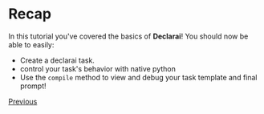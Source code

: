 # Recap
In this tutorial you've covered the basics of **Declarai**!
You should now be able to easily:

- Create a declarai task.
- control your task's behavior with native python
- Use the `compile` method to view and debug your task template and final prompt!


<div style="display: flex; justify-content: space-between;">
    <a href="../debugging-tasks" class="md-button">
        Previous <i class="fas fa-arrow-left"></i>
    </a>
</div>